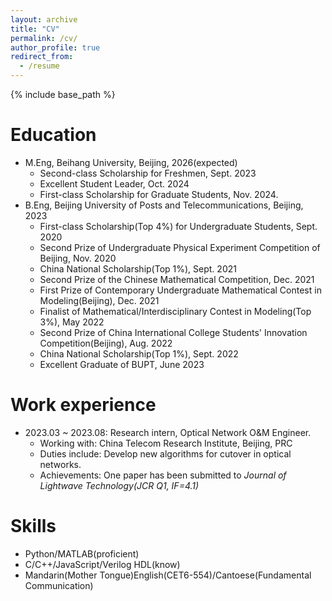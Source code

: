 ```yaml
---
layout: archive
title: "CV"
permalink: /cv/
author_profile: true
redirect_from:
  - /resume
---
```


{% include base_path %}

Education
======
* M.Eng, Beihang University, Beijing, 2026(expected)
  * Second-class Scholarship for Freshmen, Sept. 2023
  * Excellent Student Leader, Oct. 2024
  * First-class Scholarship for Graduate Students, Nov. 2024.
* B.Eng, Beijing University of Posts and Telecommunications, Beijing, 2023
  * First-class Scholarship(Top 4%) for Undergraduate Students, Sept. 2020
  * Second Prize of Undergraduate Physical Experiment Competition of Beijing, Nov. 2020
  * China National Scholarship(Top 1%), Sept. 2021
  * Second Prize of the Chinese Mathematical Competition, Dec. 2021
  * First Prize of Contemporary Undergraduate Mathematical Contest in Modeling(Beijing), Dec. 2021
  * Finalist of Mathematical/Interdisciplinary Contest in Modeling(Top 3%), May 2022
  * Second Prize of China International College Students' Innovation Competition(Beijing), Aug. 2022
  * China National Scholarship(Top 1%), Sept. 2022
  * Excellent Graduate of BUPT, June 2023

Work experience
======
* 2023.03 ~ 2023.08: Research intern, Optical Network O&M Engineer.
  * Working with: China Telecom Research Institute, Beijing, PRC
  * Duties include: Develop new algorithms for cutover in optical networks.
  * Achievements: One paper has been submitted to _Journal of Lightwave Technology(JCR Q1, IF=4.1)_
  
Skills
======
* Python/MATLAB(proficient)
* C/C++/JavaScript/Verilog HDL(know)
* Mandarin(Mother Tongue)English(CET6-554)/Cantoese(Fundamental Communication)
